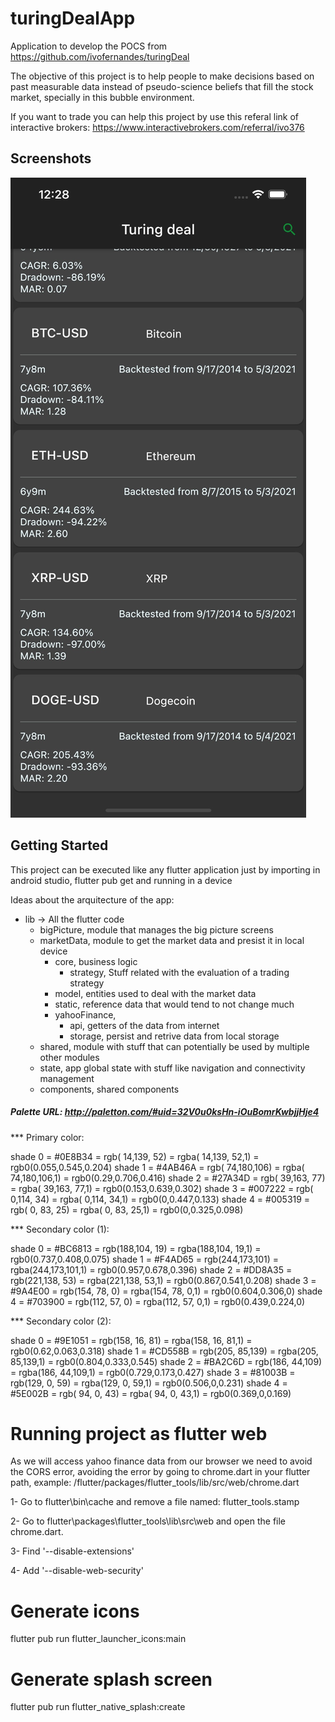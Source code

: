 # turingDealApp
Application to develop the POCS from https://github.com/ivofernandes/turingDeal


The objective of this project is to help people to make decisions based on past measurable data instead of pseudo-science beliefs that fill the stock market, specially in this bubble environment.

If you want to trade you can help this project by use this referal link of interactive brokers:
https://www.interactivebrokers.com/referral/ivo376

## Screenshots

![price dataframe](https://github.com/ivofernandes/turingDealApp/blob/main/turing_deal/screenshots/bigPicture.jpeg?raw=true)

## Getting Started

This project can be executed like any flutter application just by importing in android studio, flutter pub get and running in a device

Ideas about the arquitecture of the app:

- lib -> All the flutter code
    - bigPicture, module that manages the big picture screens
    - marketData, module to get the market data and presist it in local device
        - core, business logic
            - strategy, Stuff related with the evaluation of a trading strategy
        - model, entities used to deal with the market data
        - static, reference data that would tend to not change much
        - yahooFinance, 
            - api, getters of the data from internet
            - storage, persist and retrive data from local storage
   - shared, module with stuff that can potentially be used by multiple other modules
    - state, app global state with stuff like navigation and connectivity management
    - components, shared components
   
#####  Palette URL: http://paletton.com/#uid=32V0u0ksHn-iOuBomrKwbjjHje4
*** Primary color:

   shade 0 = #0E8B34 = rgb( 14,139, 52) = rgba( 14,139, 52,1) = rgb0(0.055,0.545,0.204)
   shade 1 = #4AB46A = rgb( 74,180,106) = rgba( 74,180,106,1) = rgb0(0.29,0.706,0.416)
   shade 2 = #27A34D = rgb( 39,163, 77) = rgba( 39,163, 77,1) = rgb0(0.153,0.639,0.302)
   shade 3 = #007222 = rgb(  0,114, 34) = rgba(  0,114, 34,1) = rgb0(0,0.447,0.133)
   shade 4 = #005319 = rgb(  0, 83, 25) = rgba(  0, 83, 25,1) = rgb0(0,0.325,0.098)

*** Secondary color (1):

   shade 0 = #BC6813 = rgb(188,104, 19) = rgba(188,104, 19,1) = rgb0(0.737,0.408,0.075)
   shade 1 = #F4AD65 = rgb(244,173,101) = rgba(244,173,101,1) = rgb0(0.957,0.678,0.396)
   shade 2 = #DD8A35 = rgb(221,138, 53) = rgba(221,138, 53,1) = rgb0(0.867,0.541,0.208)
   shade 3 = #9A4E00 = rgb(154, 78,  0) = rgba(154, 78,  0,1) = rgb0(0.604,0.306,0)
   shade 4 = #703900 = rgb(112, 57,  0) = rgba(112, 57,  0,1) = rgb0(0.439,0.224,0)

*** Secondary color (2):

   shade 0 = #9E1051 = rgb(158, 16, 81) = rgba(158, 16, 81,1) = rgb0(0.62,0.063,0.318)
   shade 1 = #CD558B = rgb(205, 85,139) = rgba(205, 85,139,1) = rgb0(0.804,0.333,0.545)
   shade 2 = #BA2C6D = rgb(186, 44,109) = rgba(186, 44,109,1) = rgb0(0.729,0.173,0.427)
   shade 3 = #81003B = rgb(129,  0, 59) = rgba(129,  0, 59,1) = rgb0(0.506,0,0.231)
   shade 4 = #5E002B = rgb( 94,  0, 43) = rgba( 94,  0, 43,1) = rgb0(0.369,0,0.169)
    
# Running project as flutter web
As we will access yahoo finance data from our browser we need to avoid the CORS error,
 avoiding the error by going to chrome.dart in your flutter path, example:
        /flutter/packages/flutter_tools/lib/src/web/chrome.dart

1- Go to flutter\bin\cache and remove a file named: flutter_tools.stamp

2- Go to flutter\packages\flutter_tools\lib\src\web and open the file chrome.dart.

3- Find '--disable-extensions'

4- Add '--disable-web-security'


# Generate icons
flutter pub run flutter_launcher_icons:main

# Generate splash screen
flutter pub run flutter_native_splash:create
